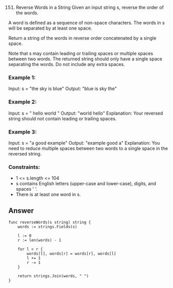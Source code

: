 151. Reverse Words in a String
Given an input string s, reverse the order of the words.

A word is defined as a sequence of non-space characters. The words in s will be separated by at least one space.

Return a string of the words in reverse order concatenated by a single space.

Note that s may contain leading or trailing spaces or multiple spaces between two words. The returned string should only have a single space separating the words. Do not include any extra spaces.


### Example 1:
Input: s = "the sky is blue"
Output: "blue is sky the"

### Example 2:
Input: s = "  hello world  "
Output: "world hello"
Explanation: Your reversed string should not contain leading or trailing spaces.

### Example 3:
Input: s = "a good   example"
Output: "example good a"
Explanation: You need to reduce multiple spaces between two words to a single space in the reversed string.


### Constraints:

- 1 <= s.length <= 104
- s contains English letters (upper-case and lower-case), digits, and spaces ' '.
- There is at least one word in s.


## Answer
```
func reverseWords(s string) string {
    words := strings.Fields(s)

    l := 0
    r := len(words) - 1

    for l < r {
        words[l], words[r] = words[r], words[l]
        l += 1
        r -= 1
    }

    return strings.Join(words, " ")
}
```
